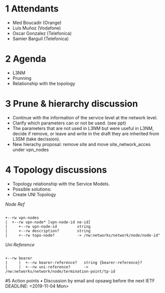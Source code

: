 # 1 Attendants
*	Med Boucadir (Orange)
*	Luis Muñoz (Vodafone)
*	Oscar Gonzalez (Telefonica)
*	Samier Barguil (Telefonica)

# 2 Agenda
*	L3NM
  *	Prunning
  *	Relationship with the topology

# 3 Prune & hierarchy discussion
*	Continue with the information of the service level at the network level.
*	Clarify which parameters can or not be used. (see ppt)
*	The parameters that are not used in L3NM but were useful in L3NM, decide if remove,
or leave and write in the draft they are inherited from L3SM (take decission).
*	New hierachy proposal: remove site and move site_network_acces under vpn_nodes

# 4 Topology discussions
*	Topology relationship with the Service Models.
*	Possible solutions:
  * Create UNI Topology

<em>Node Ref</em>
<pre><code>
+--rw vpn-nodes
|  +--rw vpn-node* [vpn-node-id ne-id]
|     +--rw vpn-node-id         string
|     +--rw description?        string
|     +--rw topo-node?          -> /nw:networks/network/node/node-id"
</code></pre>

<em>Uni Reference</em>
<pre><code>
+--rw bearer
|     |  +--rw bearer-reference?   string {bearer-reference}?
|     |  +--rw uni-reference?      -> /nw:networks/network/node/termination-point/tp-id
</code></pre>
#5 Action points
•	Discussion by email and opsawg before the next IETF DEADLINE: <2019-11-04 Mon>
